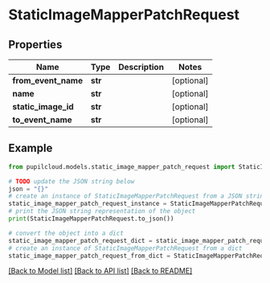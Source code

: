 # StaticImageMapperPatchRequest


## Properties

Name | Type | Description | Notes
------------ | ------------- | ------------- | -------------
**from_event_name** | **str** |  | [optional] 
**name** | **str** |  | [optional] 
**static_image_id** | **str** |  | [optional] 
**to_event_name** | **str** |  | [optional] 

## Example

```python
from pupilcloud.models.static_image_mapper_patch_request import StaticImageMapperPatchRequest

# TODO update the JSON string below
json = "{}"
# create an instance of StaticImageMapperPatchRequest from a JSON string
static_image_mapper_patch_request_instance = StaticImageMapperPatchRequest.from_json(json)
# print the JSON string representation of the object
print(StaticImageMapperPatchRequest.to_json())

# convert the object into a dict
static_image_mapper_patch_request_dict = static_image_mapper_patch_request_instance.to_dict()
# create an instance of StaticImageMapperPatchRequest from a dict
static_image_mapper_patch_request_from_dict = StaticImageMapperPatchRequest.from_dict(static_image_mapper_patch_request_dict)
```
[[Back to Model list]](../README.md#documentation-for-models) [[Back to API list]](../README.md#documentation-for-api-endpoints) [[Back to README]](../README.md)


